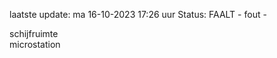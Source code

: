 laatste update: 
ma 16-10-2023 17:26   uur 
Status: FAALT - fout - 
<div class="service R">schijfruimte</div><div class="service Y">microstation</div>